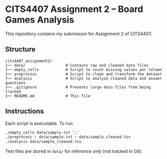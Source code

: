 # CITS4407 Assignment 2 – Board Games Analysis

This repository contains my submission for Assignment 2 of CITS4407.

## Structure

```
cits4407_assignment2/
├── data/                  # Contains raw and cleaned data files
├── empty_cells            # Script to count missing values per column
├── preprocess             # Script to clean and transform the dataset
├── analysis               # Script to analyze cleaned data and answer questions
├── .gitignore             # Prevents large data files from being tracked
├── README.md              # This file
```

## Instructions

Each script is executable. To run:

```bash
./empty_cells data/sample.txt ";"
./preprocess < data/sample.txt > data/sample_cleaned.tsv
./analysis data/sample_cleaned.tsv
```

Test files are stored in `data/` for reference only (not tracked in Git).
